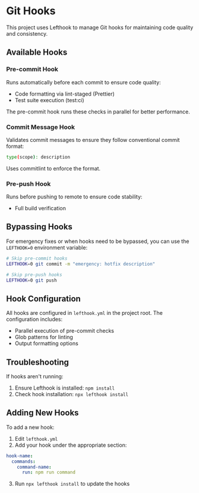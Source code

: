 # Git Hooks

This project uses Lefthook to manage Git hooks for maintaining code quality and consistency.

## Available Hooks

### Pre-commit Hook

Runs automatically before each commit to ensure code quality:

- Code formatting via lint-staged (Prettier)
- Test suite execution (test:ci)

The pre-commit hook runs these checks in parallel for better performance.

### Commit Message Hook

Validates commit messages to ensure they follow conventional commit format:

```bash
type(scope): description
```

Uses commitlint to enforce the format.

### Pre-push Hook

Runs before pushing to remote to ensure code stability:

- Full build verification

## Bypassing Hooks

For emergency fixes or when hooks need to be bypassed, you can use the `LEFTHOOK=0` environment
variable:

```bash
# Skip pre-commit hooks
LEFTHOOK=0 git commit -m "emergency: hotfix description"

# Skip pre-push hooks
LEFTHOOK=0 git push
```

## Hook Configuration

All hooks are configured in `lefthook.yml` in the project root. The configuration includes:

- Parallel execution of pre-commit checks
- Glob patterns for linting
- Output formatting options

## Troubleshooting

If hooks aren't running:

1. Ensure Lefthook is installed: `npm install`
2. Check hook installation: `npx lefthook install`

## Adding New Hooks

To add a new hook:

1. Edit `lefthook.yml`
2. Add your hook under the appropriate section:

```yaml
hook-name:
  commands:
    command-name:
      run: npm run command
```

3. Run `npx lefthook install` to update the hooks
